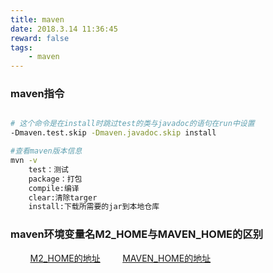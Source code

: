 ```yaml
---
title: maven
date: 2018.3.14 11:36:45
reward: false
tags: 
    - maven
---
```


### maven指令

``` bash

# 这个命令是在install时跳过test的类与javadoc的语句在run中设置
-Dmaven.test.skip -Dmaven.javadoc.skip install

#查看maven版本信息
mvn -v
    test：测试
    package：打包
    compile:编译
    clear:清除targer
    install:下载所需要的jar到本地仓库

```

### maven环境变量名M2_HOME与MAVEN_HOME的区别

&nbsp;&nbsp;&nbsp;&nbsp;&nbsp;&nbsp;&nbsp;&nbsp;[M2_HOME的地址](http://blog.csdn.net/zhouhuakang/article/details/50611444 'M2_HOME')
&nbsp;&nbsp;&nbsp;&nbsp;&nbsp;&nbsp;&nbsp;&nbsp;[MAVEN_HOME的地址](https://my.oschina.net/anyyang/blog/686893 'MAVEN_HOME')